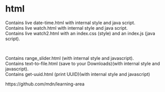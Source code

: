 # html
<p>Contains live date-time.html with internal style and java script.<br>
Contains live watch.html with internal style and java script.<br>
Contains live watch2.html with an index.css (style) and an index.js (java script).</p><br>
<p>Contains range_slider.html (with internal style and javascript).<br>
Contains text-to-file.html (save to your Downloads)(with internal style and javascript).<br>
Contains get-uuid.html (print UUID)(with internal style and javascript)</p>
<p>https://github.com/mdn/learning-area</p> 
